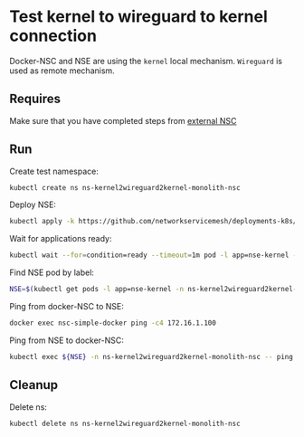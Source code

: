# Test kernel to wireguard to kernel connection

Docker-NSC and NSE are using the `kernel` local mechanism.
`Wireguard` is used as remote mechanism.

## Requires

Make sure that you have completed steps from [external NSC](../../)

## Run

Create test namespace:
```bash
kubectl create ns ns-kernel2wireguard2kernel-monolith-nsc
```

Deploy NSE:
```bash
kubectl apply -k https://github.com/networkservicemesh/deployments-k8s/examples/k8s_monolith/external_nsc/usecases/Kernel2Wireguard2Kernel?ref=6db2c7418bcc9ea3c20ed7dbe174645c6ab5fc86
```

Wait for applications ready:
```bash
kubectl wait --for=condition=ready --timeout=1m pod -l app=nse-kernel -n ns-kernel2wireguard2kernel-monolith-nsc
```

Find NSE pod by label:
```bash
NSE=$(kubectl get pods -l app=nse-kernel -n ns-kernel2wireguard2kernel-monolith-nsc --template '{{range .items}}{{.metadata.name}}{{"\n"}}{{end}}')
```

Ping from docker-NSC to NSE:
```bash
docker exec nsc-simple-docker ping -c4 172.16.1.100
```

Ping from NSE to docker-NSC:
```bash
kubectl exec ${NSE} -n ns-kernel2wireguard2kernel-monolith-nsc -- ping -c 4 172.16.1.101
```

## Cleanup

Delete ns:

```bash
kubectl delete ns ns-kernel2wireguard2kernel-monolith-nsc
```
